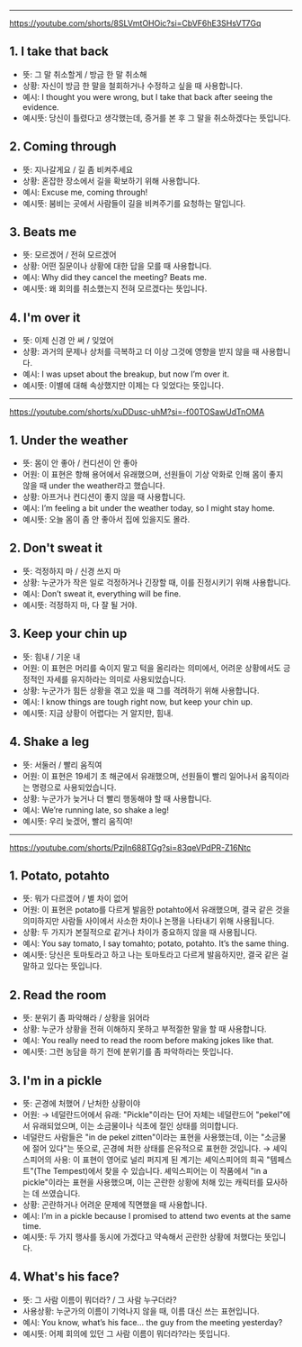 --------------
https://youtube.com/shorts/8SLVmtOHOic?si=CbVF6hE3SHsVT7Gq

## 1. I take that back
- 뜻: 그 말 취소할게 / 방금 한 말 취소해
- 상황: 자신이 방금 한 말을 철회하거나 수정하고 싶을 때 사용합니다.
- 예시: I thought you were wrong, but I take that back after seeing the evidence.
- 예시뜻: 당신이 틀렸다고 생각했는데, 증거를 본 후 그 말을 취소하겠다는 뜻입니다.

## 2. Coming through
- 뜻: 지나갈게요 / 길 좀 비켜주세요
- 상황: 혼잡한 장소에서 길을 확보하기 위해 사용합니다.
- 예시: Excuse me, coming through!
- 예시뜻: 붐비는 곳에서 사람들이 길을 비켜주기를 요청하는 말입니다.

## 3. Beats me
- 뜻: 모르겠어 / 전혀 모르겠어
- 상황: 어떤 질문이나 상황에 대한 답을 모를 때 사용합니다.
- 예시: Why did they cancel the meeting? Beats me.
- 예시뜻: 왜 회의를 취소했는지 전혀 모르겠다는 뜻입니다.

## 4. I'm over it
- 뜻: 이제 신경 안 써 / 잊었어
- 상황: 과거의 문제나 상처를 극복하고 더 이상 그것에 영향을 받지 않을 때 사용합니다.
- 예시: I was upset about the breakup, but now I’m over it.
- 예시뜻: 이별에 대해 속상했지만 이제는 다 잊었다는 뜻입니다.

--------------
https://youtube.com/shorts/xuDDusc-uhM?si=-f00TOSawUdTnOMA

## 1. Under the weather
- 뜻: 몸이 안 좋아 / 컨디션이 안 좋아
- 어원: 이 표현은 항해 용어에서 유래했으며, 선원들이 기상 악화로 인해 몸이 좋지 않을 때 under the weather라고 했습니다.
- 상황: 아프거나 컨디션이 좋지 않을 때 사용합니다.
- 예시: I’m feeling a bit under the weather today, so I might stay home.
- 예시뜻: 오늘 몸이 좀 안 좋아서 집에 있을지도 몰라.

## 2. Don't sweat it
- 뜻: 걱정하지 마 / 신경 쓰지 마
- 상황: 누군가가 작은 일로 걱정하거나 긴장할 때, 이를 진정시키기 위해 사용합니다.
- 예시: Don’t sweat it, everything will be fine.
- 예시뜻: 걱정하지 마, 다 잘 될 거야.

## 3. Keep your chin up
- 뜻: 힘내 / 기운 내
- 어원: 이 표현은 머리를 숙이지 말고 턱을 올리라는 의미에서, 어려운 상황에서도 긍정적인 자세를 유지하라는 의미로 사용되었습니다.
- 상황: 누군가가 힘든 상황을 겪고 있을 때 그를 격려하기 위해 사용합니다.
- 예시: I know things are tough right now, but keep your chin up.
- 예시뜻: 지금 상황이 어렵다는 거 알지만, 힘내.

## 4. Shake a leg
   - 뜻: 서둘러 / 빨리 움직여
   - 어원: 이 표현은 19세기 초 해군에서 유래했으며, 선원들이 빨리 일어나서 움직이라는 명령으로 사용되었습니다.
   - 상황: 누군가가 늦거나 더 빨리 행동해야 할 때 사용합니다.
   - 예시: We’re running late, so shake a leg!
   - 예시뜻: 우리 늦겠어, 빨리 움직여!

--------------
https://youtube.com/shorts/PzjIn688TGg?si=83qeVPdPR-Z16Ntc

## 1. Potato, potahto
   - 뜻: 뭐가 다르겠어 / 별 차이 없어
   - 어원: 이 표현은 potato를 다르게 발음한 potahto에서 유래했으며, 결국 같은 것을 의미하지만 사람들 사이에서 사소한 차이나 논쟁을 나타내기 위해 사용됩니다.
   - 상황: 두 가지가 본질적으로 같거나 차이가 중요하지 않을 때 사용됩니다.
   - 예시: You say tomato, I say tomahto; potato, potahto. It’s the same thing.
   - 예시뜻: 당신은 토마토라고 하고 나는 토마토라고 다르게 발음하지만, 결국 같은 걸 말하고 있다는 뜻입니다.
   
## 2. Read the room
   - 뜻: 분위기 좀 파악해라 / 상황을 읽어라
   - 상황: 누군가 상황을 전혀 이해하지 못하고 부적절한 말을 할 때 사용합니다.
   - 예시: You really need to read the room before making jokes like that.
   - 예시뜻: 그런 농담을 하기 전에 분위기를 좀 파악하라는 뜻입니다.
## 3. I'm in a pickle
   - 뜻: 곤경에 처했어 / 난처한 상황이야
   - 어원: → 네덜란드어에서 유래: "Pickle"이라는 단어 자체는 네덜란드어 "pekel"에서 유래되었으며, 이는 소금물이나 식초에 절인 상태를 의미합니다.
   - 네덜란드 사람들은 "in de pekel zitten"이라는 표현을 사용했는데, 이는 "소금물에 절어 있다"는 뜻으로, 곤경에 처한 상태를 은유적으로 표현한 것입니다.
   → 셰익스피어의 사용: 이 표현이 영어로 널리 퍼지게 된 계기는 셰익스피어의 희곡 "템페스트"(The Tempest)에서 찾을 수 있습니다. 셰익스피어는 이 작품에서 "in a pickle"이라는 표현을 사용했으며, 이는 곤란한 상황에 처해 있는 캐릭터를 묘사하는 데 쓰였습니다.
   - 상황: 곤란하거나 어려운 문제에 직면했을 때 사용합니다.
   - 예시: I’m in a pickle because I promised to attend two events at the same time.
   - 예시뜻: 두 가지 행사를 동시에 가겠다고 약속해서 곤란한 상황에 처했다는 뜻입니다.
## 4. What's his face?
   - 뜻: 그 사람 이름이 뭐더라? / 그 사람 누구더라?
   - 사용상황: 누군가의 이름이 기억나지 않을 때, 이름 대신 쓰는 표현입니다.
   - 예시: You know, what’s his face... the guy from the meeting yesterday?
   - 예시뜻: 어제 회의에 있던 그 사람 이름이 뭐더라?라는 뜻입니다.
